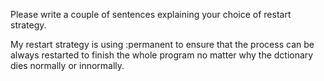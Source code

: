 
Please write a couple of sentences explaining your choice of restart
strategy.

My restart strategy is using :permanent to ensure that the process can be always restarted to finish the whole program no matter why the dctionary dies normally or innormally.

